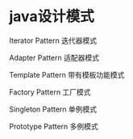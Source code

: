# java设计模式

Iterator Pattern    迭代器模式

Adapter Pattern    适配器模式

Template Pattern    带有模板功能模式

Factory Pattern    工厂模式

Singleton Pattern    单例模式

Prototype Pattern    多例模式

